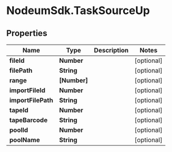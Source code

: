 # NodeumSdk.TaskSourceUp

## Properties

Name | Type | Description | Notes
------------ | ------------- | ------------- | -------------
**fileId** | **Number** |  | [optional] 
**filePath** | **String** |  | [optional] 
**range** | **[Number]** |  | [optional] 
**importFileId** | **Number** |  | [optional] 
**importFilePath** | **String** |  | [optional] 
**tapeId** | **Number** |  | [optional] 
**tapeBarcode** | **String** |  | [optional] 
**poolId** | **Number** |  | [optional] 
**poolName** | **String** |  | [optional] 


